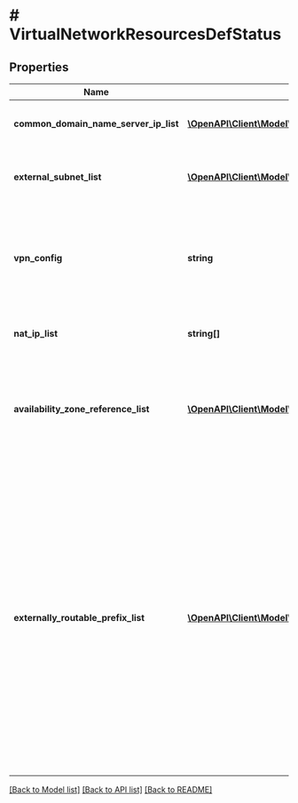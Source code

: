 # # VirtualNetworkResourcesDefStatus

## Properties

Name | Type | Description | Notes
------------ | ------------- | ------------- | -------------
**common_domain_name_server_ip_list** | [**\OpenAPI\Client\Model\Address[]**](Address.md) | List of domain name server IPs. | [optional]
**external_subnet_list** | [**\OpenAPI\Client\Model\ExternalSubnetDefStatus[]**](ExternalSubnetDefStatus.md) | List of external subnets attached to this VPC. | [optional]
**vpn_config** | **string** | Per region providing secure connection from on-prem to Xi (Only supported on Xi) | [optional]
**nat_ip_list** | **string[]** | List of IP addresses used for SNAT. | [optional]
**availability_zone_reference_list** | [**\OpenAPI\Client\Model\AvailabilityZoneReference[]**](AvailabilityZoneReference.md) | List of availability zones in Xi from which resources are derived (Only supported on Xi) | [optional]
**externally_routable_prefix_list** | [**\OpenAPI\Client\Model\IpSubnet[]**](IpSubnet.md) | CIDR blocks from the VPC which can talk externally without performing NAT. These blocks should be between /16 netmask and /28 netmask and cannot overlap across VPCs. They are effective when the VPC connects to a NAT-less external subnet. | [optional]

[[Back to Model list]](../../README.md#models) [[Back to API list]](../../README.md#endpoints) [[Back to README]](../../README.md)
